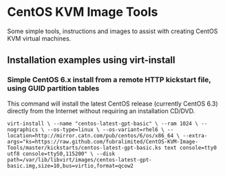 # CentOS KVM Image Tools

Some simple tools, instructions and images to assist with creating CentOS KVM virtual machines. 

## Installation examples using virt-install

### Simple CentOS 6.x install from a remote HTTP kickstart file, using GUID partition tables

This command will install the latest CentOS release (currently CentOS 6.3) directly from the Internet without requiring an installation CD/DVD.

`virt-install \
--name "centos-latest-gpt-basic" \
--ram 1024 \
--nographics \
--os-type=linux \
--os-variant=rhel6 \
--location=http://mirror.catn.com/pub/centos/6/os/x86_64 \
--extra-args="ks=https://raw.github.com/fubralimited/CentOS-KVM-Image-Tools/master/kickstarts/centos-latest-gpt-basic.ks text console=tty0 utf8 console=ttyS0,115200" \
--disk path=/var/lib/libvirt/images/centos-latest-gpt-basic.img,size=10,bus=virtio,format=qcow2`